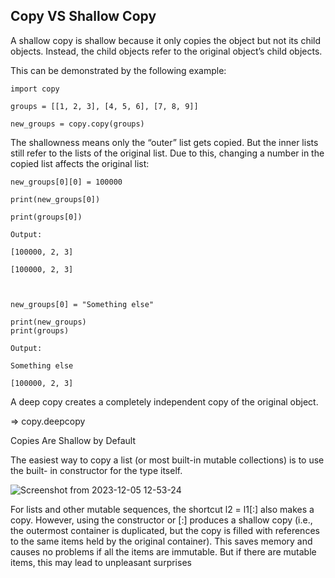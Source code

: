 
## Copy VS Shallow Copy

A shallow copy is shallow because it only copies the object but not its child objects. Instead, the child objects refer to the original object’s child objects.

This can be demonstrated by the following example:

```
import copy

groups = [[1, 2, 3], [4, 5, 6], [7, 8, 9]]

new_groups = copy.copy(groups)
```

The shallowness means only the “outer” list gets copied. But the inner lists still refer to the lists of the original list. Due to this, changing a number in the copied list affects the original list:
```
new_groups[0][0] = 100000

print(new_groups[0])

print(groups[0])

Output:

[100000, 2, 3]

[100000, 2, 3]

  

new_groups[0] = "Something else"

print(new_groups)
print(groups)

Output:

Something else

[100000, 2, 3]
```


A deep copy creates a completely independent copy of the original object.

=> copy.deepcopy


Copies Are Shallow by Default

The easiest way to copy a list (or most built-in mutable collections) is to use the built-
in constructor for the type itself.

![Screenshot from 2023-12-05 12-53-24](https://github.com/fatemeh-mgsdi/crypto-buyer-api/assets/33480382/f3194221-e222-40b9-aa26-a9b30aa5937c)


For lists and other mutable sequences, the shortcut l2 = l1[:] also makes a copy.
However, using the constructor or [:] produces a shallow copy (i.e., the outermost container is duplicated, but the copy is filled with references to the same items held by the original container). This saves memory and causes no problems if all the items are immutable. But if there are mutable items, this may lead to unpleasant surprises
